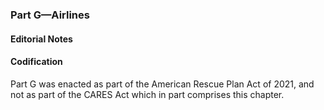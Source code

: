 ### Part G—Airlines ###

#### **Editorial Notes** ####

#### Codification ####

Part G was enacted as part of the American Rescue Plan Act of 2021, and not as part of the CARES Act which in part comprises this chapter.